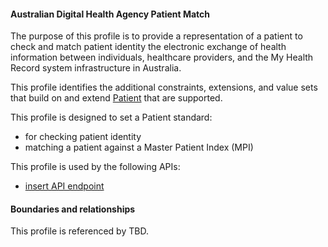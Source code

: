 #### Australian Digital Health Agency Patient Match
The purpose of this profile is to provide a representation of a patient to check and match patient identity the electronic exchange of health information between individuals, healthcare providers, and the My Health Record system infrastructure in Australia.

This profile identifies the additional constraints, extensions, and value sets that build on and extend [Patient](http://hl7.org/fhir/R4/patient.html) that are supported. 

This profile is designed to set a Patient standard:
* for checking patient identity
* matching a patient against a Master Patient Index (MPI) 

This profile is used by the following APIs:
* [insert API endpoint](StructureDefinition-TBD-1.html)


#### Boundaries and relationships
This profile is referenced by 
TBD.